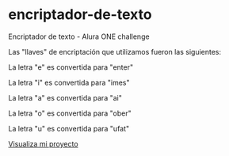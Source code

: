 # encriptador-de-texto

Encriptador de texto - Alura ONE challenge

Las "llaves" de encriptación que utilizamos fueron las siguientes:

La letra "e" es convertida para "enter"

La letra "i" es convertida para "imes"

La letra "a" es convertida para "ai"

La letra "o" es convertida para "ober"

La letra "u" es convertida para "ufat"

<a href="https://alejandrosanchezsolis.github.io/encriptador-de-texto/">Visualiza mi proyecto</a>
